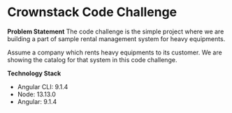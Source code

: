 # Crownstack Code Challenge

**Problem Statement**
The code challenge is the simple project where we are building a part of sample rental management system for heavy equipments.

Assume a company which rents heavy equipments to its customer. We are showing the catalog for that system in this code challenge.

**Technology Stack**
- Angular CLI: 9.1.4
- Node: 13.13.0
- Angular: 9.1.4